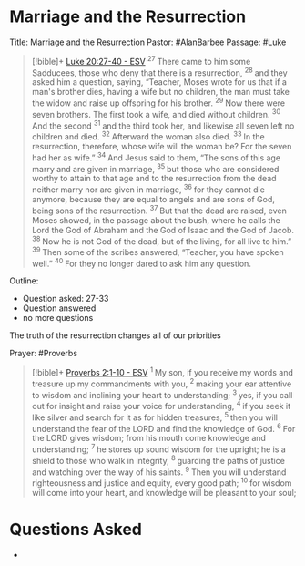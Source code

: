 # Marriage and the Resurrection
Title: Marriage and the Resurrection
Pastor: #AlanBarbee 
Passage: #Luke
> [!bible]+ [Luke 20:27-40 - ESV](https://bolls.life/ESV/42/20/)
>  <sup> 27 </sup>There came to him some Sadducees, those who deny that there is a resurrection, <sup> 28 </sup>and they asked him a question, saying, “Teacher, Moses wrote for us that if a man's brother dies, having a wife but no children, the man  must take the widow and raise up offspring for his brother. <sup> 29 </sup>Now there were seven brothers. The first took a wife, and died without children. <sup> 30 </sup>And the second <sup> 31 </sup>and the third took her, and likewise all seven left no children and died. <sup> 32 </sup>Afterward the woman also died. <sup> 33 </sup>In the resurrection, therefore, whose wife will the woman be? For the seven had her as wife.” <sup> 34 </sup>And Jesus said to them,  “The sons of this age marry and are given in marriage, <sup> 35 </sup>but those who are considered worthy to attain to that age and to the resurrection from the dead neither marry nor are given in marriage, <sup> 36 </sup>for they cannot die anymore, because they are equal to angels and are sons of God, being sons  of the resurrection. <sup> 37 </sup>But that the dead are raised, even Moses showed, in the passage about the bush, where he calls the Lord the God of Abraham and the God of Isaac and the God of Jacob. <sup> 38 </sup>Now he is not God of the dead, but of the living, for all live to him.” <sup> 39 </sup>Then some of the scribes answered, “Teacher, you have spoken well.” <sup> 40 </sup>For they no longer dared to ask him any question.

Outline: 
- Question asked: 27-33
- Question answered
- no more questions

The truth of the resurrection changes all of our priorities

Prayer: #Proverbs
> [!bible]+ [Proverbs 2:1-10 - ESV](https://bolls.life/ESV/20/2/)
>  <sup> 1 </sup>My son, if you receive my words and treasure up my commandments with you, <sup> 2 </sup>making your ear attentive to wisdom and inclining your heart to understanding; <sup> 3 </sup>yes, if you call out for insight and raise your voice for understanding, <sup> 4 </sup>if you seek it like silver and search for it as for hidden treasures, <sup> 5 </sup>then you will understand the fear of the LORD and find the knowledge of God. <sup> 6 </sup>For the LORD gives wisdom; from his mouth come knowledge and understanding; <sup> 7 </sup>he stores up sound wisdom for the upright; he is a shield to those who walk in integrity, <sup> 8 </sup>guarding the paths of justice and watching over the way of his saints. <sup> 9 </sup>Then you will understand righteousness and justice and equity, every good path; <sup> 10 </sup>for wisdom will come into your heart, and knowledge will be pleasant to your soul;

# Questions Asked
- 